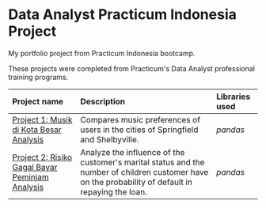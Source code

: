 # Data Analyst Practicum Indonesia Project
My portfolio project from Practicum Indonesia bootcamp.

These projects were completed from Practicum's Data Analyst professional training programs.

| Project name | Description | Libraries used | 
| :---------------------- | :---------------------- | :---------------------- |
| [Project 1: Musik di Kota Besar Analysis](Project_1.music_project_en) | Compares music preferences of users in the cities of Springfield and Shelbyville. | *pandas* |
| [Project 2: Risiko Gagal Bayar Peminjam Analysis](Project_2.credit_scoring_eng) | Analyze the influence of the customer's marital status and the number of children customer have on the probability of default in repaying the loan. | *pandas* |
